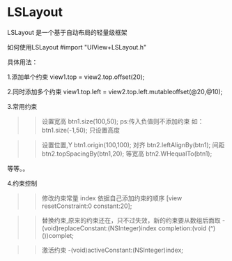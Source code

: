 # LSLayout
LSLayout 是一个基于自动布局的轻量级框架


如何使用LSLayout
#import "UIView+LSLayout.h"

具体用法：

1.添加单个约束
view1.top = view2.top.offset(20);

2.同时添加多个约束
view1.top.left = view2.top.left.mutableoffset(@20,@10);

3.常用约束
>>设置宽高
btn1.size(100,50); 
ps:传入负值则不添加约束
如：btn1.size(-1,50);
只设置高度

>>设置位置,Y
btn1.origin(100,100);
>>对齐
btn2.leftAlignBy(btn1);
>>间距
btn2.topSpacingBy(btn1,20);
>>等宽高
btn2.WHequalTo(btn1);


等等。。

4.约束控制

>>修改约束常量  index 依据自己添加约束的顺序
[view  resetConstraint:0 constant:20];

>>替换约束,原来的约束还在，只不过失效，新的约束要从数组后面取
-(void)replaceConstant:(NSInteger)index completion:(void (^)())complet;

>>激活约束
-(void)activeConstant:(NSInteger)index;